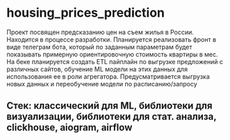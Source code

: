 # housing_prices_prediction
Проект посвящен предсказанию цен на съем жилья в России. Находится в процессе разработки. Планируется реализовать фронт в виде телеграм бота, который по заданным параметрам будет показывать примерную ориентировочную стоимость квартиры в мес.
На беке планируется создать ETL пайплайн по выгрузке предложений с различных сайтов, обучение ML модели на этих данных для использования ее в роли агрегатора. Предусматривается выгрузка новых данных и переобучение модели по расписанию/запросу
## Стек: классический для ML, библиотеки для визуализации, библиотеки для стат. анализа, clickhouse, aiogram, airflow
